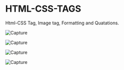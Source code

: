# HTML-CSS-TAGS
Html-CSS Tag, Image tag, Formatting and Quatations.

![Capture](https://user-images.githubusercontent.com/82524305/118606171-ba364280-b7d4-11eb-8bd9-0f2d77c7e796.PNG)

![Capture](https://user-images.githubusercontent.com/82524305/118606474-15683500-b7d5-11eb-9ce0-0e72f8fbcec1.PNG)

![Capture](https://user-images.githubusercontent.com/82524305/118606790-6f68fa80-b7d5-11eb-85f3-2ef5ced2f4e2.PNG)

![Capture](https://user-images.githubusercontent.com/82524305/118607061-c53da280-b7d5-11eb-9234-44bbd6a37101.PNG)
